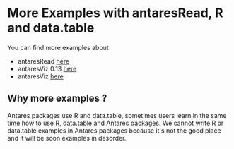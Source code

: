 # More Examples with antaresRead, R and data.table 

You can find more examples about 

- antaresRead [here](http://htmlpreview.github.io/?https://github.com/rte-antares-rpackage/antaresME/blob/master/antaresReadME.html)
- antaresViz 0.13 [here](https://github.com/rte-antares-rpackage/antaresME/blob/master/antaresViz-0.13.Rmd)
- antaresViz [here](http://rpubs.com/jalazawa/406014)


## Why more examples ? 

Antares packages use R and data.table, sometimes users learn in the same time how to use R, data.table and Antares packages. We cannot write R or data.table examples in Antares packages because it's not the good place and it will be soon examples in desorder. 
